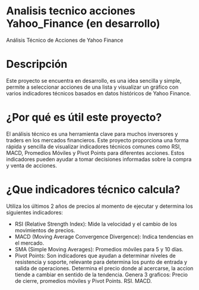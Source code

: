 # Analisis tecnico acciones Yahoo_Finance (en desarrollo)
Análisis Técnico de Acciones de Yahoo Finance

# Descripción

Este proyecto se encuentra en desarrollo, es una idea sencilla y simple, permite a seleccionar acciones de una lista y visualizar un gráfico con varios indicadores técnicos basados en datos históricos de Yahoo Finance.

# ¿Por qué es útil este proyecto?

El análisis técnico es una herramienta clave para muchos inversores y traders en los mercados financieros. Este proyecto proporciona una forma rápida y sencilla de visualizar indicadores técnicos comunes como RSI, MACD, Promedios Móviles y Pivot Points para diferentes acciones. Estos indicadores pueden ayudar a tomar decisiones informadas sobre la compra y venta de acciones.

# ¿Que indicadores técnico calcula?

Utiliza los últimos 2 años de precios al momento de ejecutar y determina los siguientes indicadores:
* RSI (Relative Strength Index): Mide la velocidad y el cambio de los movimientos de precios.
* MACD (Moving Average Convergence Divergence): Indica tendencias en el mercado.
* SMA (Simple Moving Averages): Promedios móviles para 5 y 10 días.
* Pivot Points: Son indicadores que ayudan a determinar niveles de resistencia y soporte, relevante para determina los punto de entrada y salida de operaciones. Determina el precio donde al acercarse, la accion tiende a cambiar en sentido de la tendencia.
Genera 3 graficos:
Precio de cierre, promedios móviles y Pivot Points.
RSI.
MACD.

